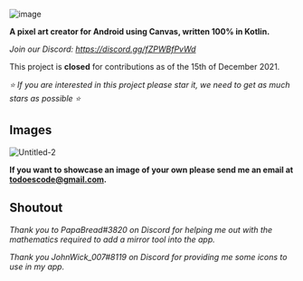 ![image](https://user-images.githubusercontent.com/50536495/139613827-1d5ea69b-5ffc-4413-86ae-cba9c4e8160d.png)

**A pixel art creator for Android using Canvas, written 100% in Kotlin.**

_Join our Discord: https://discord.gg/fZPWBfPvWd_

This project is **closed** for contributions as of the 15th of December 2021.

_⭐ If you are interested in this project please star it, we need to get as much stars as possible ⭐_
## Images
![Untitled-2](https://user-images.githubusercontent.com/50536495/147199991-aed5c8e4-f70c-4d1a-ae24-b7ced61bfefc.png)

**If you want to showcase an image of your own please send me an email at todoescode@gmail.com.**

## Shoutout
_Thank you to PapaBread#3820 on Discord for helping me out with the mathematics required to add a mirror tool into the app._

_Thank you JohnWick_007#8119 on Discord for providing me some icons to use in my app._
